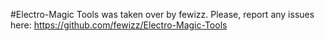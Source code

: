 #Electro-Magic Tools was taken over by fewizz. Please, report any issues here: https://github.com/fewizz/Electro-Magic-Tools
